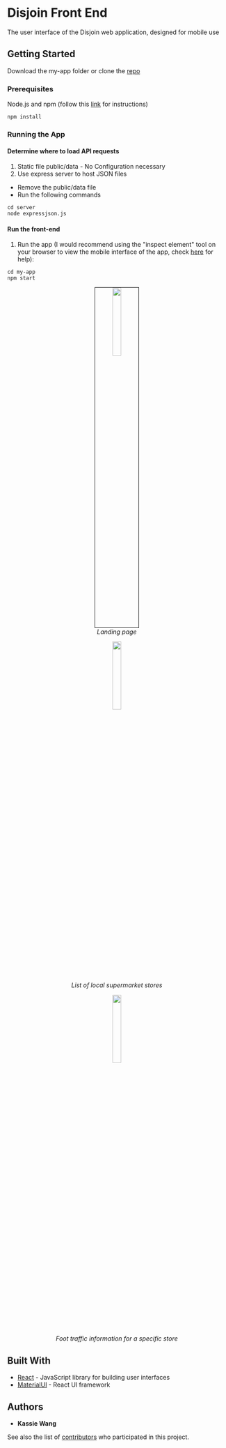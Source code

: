 # Disjoin Front End

The user interface of the Disjoin web application, designed for mobile use

## Getting Started

Download the my-app folder or clone the [repo](https://github.com/Disjoin-Covid-19/frontend)

### Prerequisites

Node.js and npm (follow this [link](https://www.npmjs.com/get-npm) for instructions)

```
npm install
```

### Running the App

#### Determine where to load API requests 
1. Static file public/data - No Configuration necessary
1. Use express server to host JSON files
* Remove the public/data file
* Run the following commands

```
cd server 
node expressjson.js 
```

#### Run the front-end
1. Run the app (I would recommend using the "inspect element" tool on your browser to view the mobile interface of the app, check [here](https://www.sitepoint.com/how-to-simulate-mobile-devices-with-device-mode-in-chrome/) for help):

```
cd my-app
npm start
```

<p align="center">
  <img src="https://github.com/Disjoin-Covid-19/frontend/blob/master/screenshots/Screen%20Shot%202020-06-19%20at%209.09.47%20PM.png" width="20%" style="border: 1px solid black">
  <br>
  <em>Landing page</em>
</p>

<p align="center">
  <img src="https://github.com/Disjoin-Covid-19/frontend/blob/master/screenshots/Screen%20Shot%202020-06-19%20at%209.10.01%20PM.png" width="20%">
  <br>
  <em>List of local supermarket stores</em>
</p>

<p align="center">
  <img src="https://github.com/Disjoin-Covid-19/frontend/blob/master/screenshots/Screen%20Shot%202020-06-19%20at%2010.58.26%20PM.png" width="20%">
  <br>
  <em>Foot traffic information for a specific store</em>
</p>


## Built With

* [React](https://reactjs.org/) - JavaScript library for building user interfaces
* [MaterialUI](https://material-ui.com/) - React UI framework

## Authors

* **Kassie Wang** 

See also the list of [contributors](https://github.com/Disjoin-Covid-19/frontend/graphs/contributors) who participated in this project.
